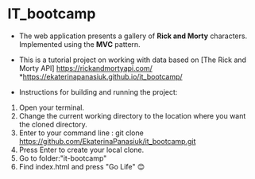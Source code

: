 # IT_bootcamp

- The web application presents a gallery of **Rick and Morty** characters. Implemented using the **MVC** pattern.
- This is a tutorial project on working with data based on [The Rick and Morty API] https://rickandmortyapi.com/
*https://ekaterinapanasiuk.github.io/it_bootcamp/

- Instructions for building and running the project:
1. Open your terminal.
2. Change the current working directory to the location where you want the cloned directory.
3. Enter to your command line : git clone https://github.com/EkaterinaPanasiuk/it_bootcamp.git
4. Press Enter to create your local clone.
5. Go to folder:"it-bootcamp"
6. Find index.html and press "Go Life"
:blush:
